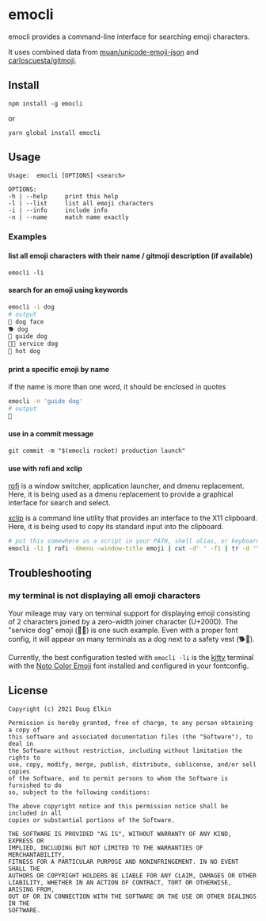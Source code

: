 # emocli

emocli provides a command-line interface for searching emoji characters.

It uses combined data from [muan/unicode-emoji-json](https://github.com/muan/unicode-emoji-json) and [carloscuesta/gitmoji](https://github.com/carloscuesta/gitmoji).

## Install

`npm install -g emocli`

or

`yarn global install emocli`

## Usage

```text
Usage:	emocli [OPTIONS] <search>

OPTIONS:
-h | --help 	print this help
-l | --list 	list all emoji characters
-i | --info 	include info
-n | --name 	match name exactly
```

### Examples

#### list all emoji characters with their name / gitmoji description (if available)

`emocli -li`

#### search for an emoji using keywords

```bash
emocli -i dog
# output
🐶 dog face
🐕 dog
🦮 guide dog
🐕‍🦺 service dog
🌭 hot dog
```

#### print a specific emoji by name

if the name is more than one word, it should be enclosed in quotes

```bash
emocli -n 'guide dog'
# output
🦮
```

#### use in a commit message

`git commit -m "$(emocli rocket) production launch"`

#### use with rofi and xclip

[rofi](https://github.com/davatorium/rofi) is a window switcher, application launcher, and dmenu replacement. Here, it is being used as a dmenu replacement to provide a graphical interface for search and select.

[xclip](https://github.com/astrand/xclip) is a command line utility that provides an interface to the X11 clipboard. Here, it is being used to copy its standard input into the clipboard.

```bash
# put this somewhere as a script in your PATH, shell alias, or keyboard shortcut
emocli -li | rofi -dmenu -window-title emoji | cut -d' ' -f1 | tr -d '\n' | xclip -selection clipboard
```

## Troubleshooting

### my terminal is not displaying all emoji characters

Your mileage may vary on terminal support for displaying emoji consisting of 2 characters joined by a zero-width joiner character (U+200D). The "service dog" emoji (🐕‍🦺) is one such example. Even with a proper font config, it will appear on many terminals as a dog next to a safety vest (🐕🦺).

Currently, the best configuration tested with `emocli -li` is the [kitty](https://github.com/kovidgoyal/kitty) terminal with the [Noto Color Emoji](https://github.com/DeeDeeG/noto-color-emoji-font) font installed and configured in your fontconfig.

## License

```
Copyright (c) 2021 Doug Elkin

Permission is hereby granted, free of charge, to any person obtaining a copy of
this software and associated documentation files (the "Software"), to deal in
the Software without restriction, including without limitation the rights to
use, copy, modify, merge, publish, distribute, sublicense, and/or sell copies
of the Software, and to permit persons to whom the Software is furnished to do
so, subject to the following conditions:

The above copyright notice and this permission notice shall be included in all
copies or substantial portions of the Software.

THE SOFTWARE IS PROVIDED "AS IS", WITHOUT WARRANTY OF ANY KIND, EXPRESS OR
IMPLIED, INCLUDING BUT NOT LIMITED TO THE WARRANTIES OF MERCHANTABILITY,
FITNESS FOR A PARTICULAR PURPOSE AND NONINFRINGEMENT. IN NO EVENT SHALL THE
AUTHORS OR COPYRIGHT HOLDERS BE LIABLE FOR ANY CLAIM, DAMAGES OR OTHER
LIABILITY, WHETHER IN AN ACTION OF CONTRACT, TORT OR OTHERWISE, ARISING FROM,
OUT OF OR IN CONNECTION WITH THE SOFTWARE OR THE USE OR OTHER DEALINGS IN THE
SOFTWARE.
```
